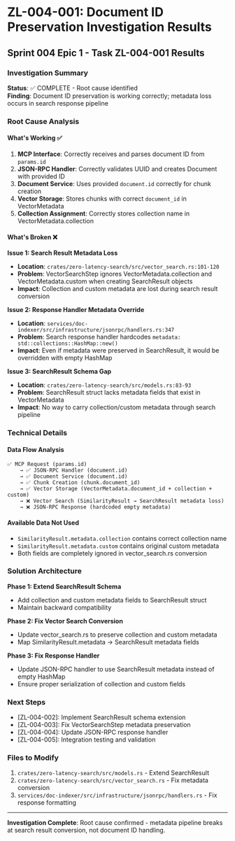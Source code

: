 # ZL-004-001: Document ID Preservation Investigation Results

## Sprint 004 Epic 1 - Task ZL-004-001 Results

### Investigation Summary
**Status**: ✅ COMPLETE - Root cause identified  
**Finding**: Document ID preservation is working correctly; metadata loss occurs in search response pipeline

### Root Cause Analysis

#### What's Working ✅
1. **MCP Interface**: Correctly receives and parses document ID from `params.id`
2. **JSON-RPC Handler**: Correctly validates UUID and creates Document with provided ID 
3. **Document Service**: Uses provided `document.id` correctly for chunk creation
4. **Vector Storage**: Stores chunks with correct `document_id` in VectorMetadata
5. **Collection Assignment**: Correctly stores collection name in VectorMetadata.collection

#### What's Broken ❌

**Issue 1: Search Result Metadata Loss**
- **Location**: `crates/zero-latency-search/src/vector_search.rs:101-120`
- **Problem**: VectorSearchStep ignores VectorMetadata.collection and VectorMetadata.custom when creating SearchResult objects
- **Impact**: Collection and custom metadata are lost during search result conversion

**Issue 2: Response Handler Metadata Override**  
- **Location**: `services/doc-indexer/src/infrastructure/jsonrpc/handlers.rs:347`
- **Problem**: Search response handler hardcodes `metadata: std::collections::HashMap::new()`
- **Impact**: Even if metadata were preserved in SearchResult, it would be overridden with empty HashMap

**Issue 3: SearchResult Schema Gap**
- **Location**: `crates/zero-latency-search/src/models.rs:83-93`
- **Problem**: SearchResult struct lacks metadata fields that exist in VectorMetadata
- **Impact**: No way to carry collection/custom metadata through search pipeline

### Technical Details

#### Data Flow Analysis
```
✅ MCP Request (params.id) 
    → ✅ JSON-RPC Handler (document.id)
    → ✅ Document Service (document.id) 
    → ✅ Chunk Creation (chunk.document_id)
    → ✅ Vector Storage (VectorMetadata.document_id + collection + custom)
    → ❌ Vector Search (SimilarityResult → SearchResult metadata loss)
    → ❌ JSON-RPC Response (hardcoded empty metadata)
```

#### Available Data Not Used
- `SimilarityResult.metadata.collection` contains correct collection name
- `SimilarityResult.metadata.custom` contains original custom metadata
- Both fields are completely ignored in vector_search.rs conversion

### Solution Architecture

**Phase 1: Extend SearchResult Schema**
- Add collection and custom metadata fields to SearchResult struct
- Maintain backward compatibility

**Phase 2: Fix Vector Search Conversion** 
- Update vector_search.rs to preserve collection and custom metadata
- Map SimilarityResult.metadata → SearchResult metadata fields

**Phase 3: Fix Response Handler**
- Update JSON-RPC handler to use SearchResult metadata instead of empty HashMap
- Ensure proper serialization of collection and custom fields

### Next Steps
- [ZL-004-002]: Implement SearchResult schema extension
- [ZL-004-003]: Fix VectorSearchStep metadata preservation  
- [ZL-004-004]: Update JSON-RPC response handler
- [ZL-004-005]: Integration testing and validation

### Files to Modify
1. `crates/zero-latency-search/src/models.rs` - Extend SearchResult
2. `crates/zero-latency-search/src/vector_search.rs` - Fix metadata conversion
3. `services/doc-indexer/src/infrastructure/jsonrpc/handlers.rs` - Fix response formatting

---
**Investigation Complete**: Root cause confirmed - metadata pipeline breaks at search result conversion, not document ID handling.
